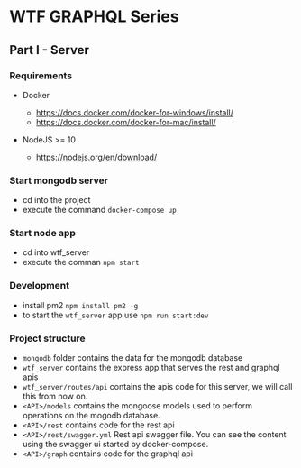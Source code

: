 # WTF GRAPHQL Series

## Part I - Server
### Requirements
 - Docker 
     - https://docs.docker.com/docker-for-windows/install/
     - https://docs.docker.com/docker-for-mac/install/
     
 - NodeJS >= 10
     - https://nodejs.org/en/download/
     
 

### Start mongodb server
 - cd into the project
 - execute the command `docker-compose up`
 
### Start node app
 - cd into wtf_server
 - execute the comman `npm start`
 
 
### Development
  - install pm2 `npm install pm2 -g`
  - to start the `wtf_server` app use `npm run start:dev`
  
### Project structure
 - `mongodb` folder contains the data for the mongodb database
 - `wtf_server` contains the express app that serves the rest and graphql apis
 - `wtf_server/routes/api`  contains the apis code for this server, we will call this <API> from now on.
 - `<API>/models` contains the mongoose models used to perform operations on the mogodb database.
 - `<API>/rest` contains code for the rest api
 - `<API>/rest/swagger.yml` Rest api swagger file. You can see the content using the swagger ui started by docker-compose.
 - `<API>/graph` contains code for the graphql api